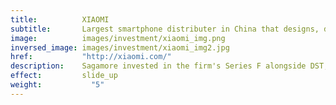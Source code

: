 ```yaml
---
title:          XIAOMI
subtitle:       Largest smartphone distributer in China that designs, develops  and sells phones, mobile apps and consumer electronics
image:          images/investment/xiaomi_img.png
inversed_image: images/investment/xiaomi_img2.jpg
href:           "http://xiaomi.com/"
description:    Sagamore invested in the firm's Series F alongside DST, GIC, Hopu and Yunfeng.  Targeting an IPO within five years.
effect:         slide_up
weight:           "5"
---
```

